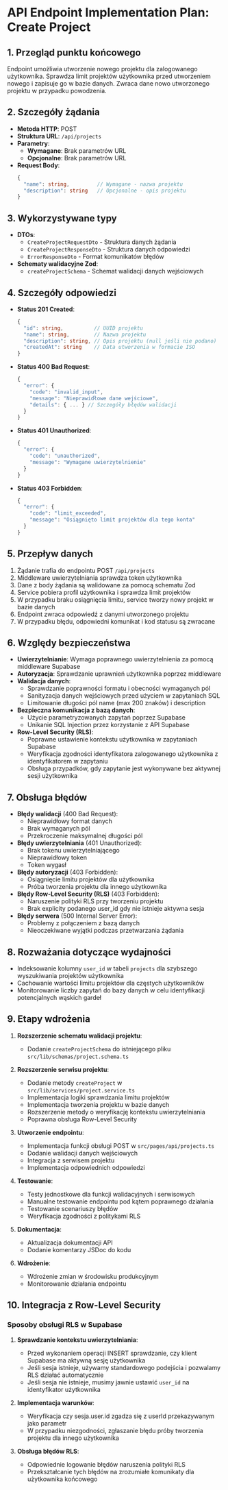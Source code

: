 # API Endpoint Implementation Plan: Create Project

## 1. Przegląd punktu końcowego
Endpoint umożliwia utworzenie nowego projektu dla zalogowanego użytkownika. Sprawdza limit projektów użytkownika przed utworzeniem nowego i zapisuje go w bazie danych. Zwraca dane nowo utworzonego projektu w przypadku powodzenia.

## 2. Szczegóły żądania
- **Metoda HTTP**: POST
- **Struktura URL**: `/api/projects`
- **Parametry**:
  - **Wymagane**: Brak parametrów URL
  - **Opcjonalne**: Brak parametrów URL
- **Request Body**:
  ```typescript
  {
    "name": string,         // Wymagane - nazwa projektu
    "description": string   // Opcjonalne - opis projektu
  }
  ```

## 3. Wykorzystywane typy
- **DTOs**:
  - `CreateProjectRequestDto` - Struktura danych żądania
  - `CreateProjectResponseDto` - Struktura danych odpowiedzi 
  - `ErrorResponseDto` - Format komunikatów błędów
- **Schematy walidacyjne Zod**:
  - `createProjectSchema` - Schemat walidacji danych wejściowych

## 4. Szczegóły odpowiedzi
- **Status 201 Created**:
  ```typescript
  {
    "id": string,          // UUID projektu
    "name": string,        // Nazwa projektu
    "description": string, // Opis projektu (null jeśli nie podano)
    "createdAt": string    // Data utworzenia w formacie ISO
  }
  ```
- **Status 400 Bad Request**:
  ```typescript
  {
    "error": {
      "code": "invalid_input",
      "message": "Nieprawidłowe dane wejściowe",
      "details": { ... } // Szczegóły błędów walidacji
    }
  }
  ```
- **Status 401 Unauthorized**:
  ```typescript
  {
    "error": {
      "code": "unauthorized",
      "message": "Wymagane uwierzytelnienie"
    }
  }
  ```
- **Status 403 Forbidden**:
  ```typescript
  {
    "error": {
      "code": "limit_exceeded",
      "message": "Osiągnięto limit projektów dla tego konta"
    }
  }
  ```

## 5. Przepływ danych
1. Żądanie trafia do endpointu POST `/api/projects`
2. Middleware uwierzytelniania sprawdza token użytkownika
3. Dane z body żądania są walidowane za pomocą schematu Zod
4. Service pobiera profil użytkownika i sprawdza limit projektów
5. W przypadku braku osiągnięcia limitu, service tworzy nowy projekt w bazie danych
6. Endpoint zwraca odpowiedź z danymi utworzonego projektu
7. W przypadku błędu, odpowiedni komunikat i kod statusu są zwracane

## 6. Względy bezpieczeństwa
- **Uwierzytelnianie**: Wymaga poprawnego uwierzytelnienia za pomocą middleware Supabase
- **Autoryzacja**: Sprawdzanie uprawnień użytkownika poprzez middleware
- **Walidacja danych**:
  - Sprawdzanie poprawności formatu i obecności wymaganych pól
  - Sanityzacja danych wejściowych przed użyciem w zapytaniach SQL
  - Limitowanie długości pól name (max 200 znaków) i description
- **Bezpieczna komunikacja z bazą danych**:
  - Użycie parametryzowanych zapytań poprzez Supabase
  - Unikanie SQL Injection przez korzystanie z API Supabase
- **Row-Level Security (RLS)**:
  - Poprawne ustawienie kontekstu użytkownika w zapytaniach Supabase
  - Weryfikacja zgodności identyfikatora zalogowanego użytkownika z identyfikatorem w zapytaniu
  - Obsługa przypadków, gdy zapytanie jest wykonywane bez aktywnej sesji użytkownika

## 7. Obsługa błędów
- **Błędy walidacji** (400 Bad Request):
  - Nieprawidłowy format danych
  - Brak wymaganych pól
  - Przekroczenie maksymalnej długości pól
- **Błędy uwierzytelniania** (401 Unauthorized):
  - Brak tokenu uwierzytelniającego
  - Nieprawidłowy token
  - Token wygasł
- **Błędy autoryzacji** (403 Forbidden):
  - Osiągnięcie limitu projektów dla użytkownika
  - Próba tworzenia projektu dla innego użytkownika
- **Błędy Row-Level Security (RLS)** (403 Forbidden):
  - Naruszenie polityki RLS przy tworzeniu projektu
  - Brak explicity podanego user_id gdy nie istnieje aktywna sesja
- **Błędy serwera** (500 Internal Server Error):
  - Problemy z połączeniem z bazą danych
  - Nieoczekiwane wyjątki podczas przetwarzania żądania

## 8. Rozważania dotyczące wydajności
- Indeksowanie kolumny `user_id` w tabeli `projects` dla szybszego wyszukiwania projektów użytkownika
- Cachowanie wartości limitu projektów dla częstych użytkowników
- Monitorowanie liczby zapytań do bazy danych w celu identyfikacji potencjalnych wąskich gardeł

## 9. Etapy wdrożenia
1. **Rozszerzenie schematu walidacji projektu**:
   - Dodanie `createProjectSchema` do istniejącego pliku `src/lib/schemas/project.schema.ts`

2. **Rozszerzenie serwisu projektu**:
   - Dodanie metody `createProject` w `src/lib/services/project.service.ts`
   - Implementacja logiki sprawdzania limitu projektów
   - Implementacja tworzenia projektu w bazie danych
   - Rozszerzenie metody o weryfikację kontekstu uwierzytelniania
   - Poprawna obsługa Row-Level Security

3. **Utworzenie endpointu**:
   - Implementacja funkcji obsługi POST w `src/pages/api/projects.ts`
   - Dodanie walidacji danych wejściowych
   - Integracja z serwisem projektu
   - Implementacja odpowiednich odpowiedzi

4. **Testowanie**:
   - Testy jednostkowe dla funkcji walidacyjnych i serwisowych
   - Manualne testowanie endpointu pod kątem poprawnego działania
   - Testowanie scenariuszy błędów
   - Weryfikacja zgodności z politykami RLS

5. **Dokumentacja**:
   - Aktualizacja dokumentacji API
   - Dodanie komentarzy JSDoc do kodu

6. **Wdrożenie**:
   - Wdrożenie zmian w środowisku produkcyjnym
   - Monitorowanie działania endpointu

## 10. Integracja z Row-Level Security

### Sposoby obsługi RLS w Supabase

1. **Sprawdzanie kontekstu uwierzytelniania**:
   - Przed wykonaniem operacji INSERT sprawdzanie, czy klient Supabase ma aktywną sesję użytkownika
   - Jeśli sesja istnieje, używamy standardowego podejścia i pozwalamy RLS działać automatycznie
   - Jeśli sesja nie istnieje, musimy jawnie ustawić `user_id` na identyfikator użytkownika

2. **Implementacja warunków**:
   - Weryfikacja czy sesja.user.id zgadza się z userId przekazywanym jako parametr
   - W przypadku niezgodności, zgłaszanie błędu próby tworzenia projektu dla innego użytkownika

3. **Obsługa błędów RLS**:
   - Odpowiednie logowanie błędów naruszenia polityki RLS
   - Przekształcanie tych błędów na zrozumiałe komunikaty dla użytkownika końcowego
